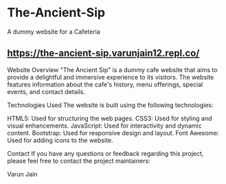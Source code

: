 # The-Ancient-Sip
A dummy website for a Cafeteria

https://the-ancient-sip.varunjain12.repl.co/
-
Website Overview
"The Ancient Sip" is a dummy cafe website that aims to provide a delightful and immersive experience to its visitors. The website features information about the cafe's history, menu offerings, special events, and contact details.

Technologies Used
The website is built using the following technologies:

HTML5: Used for structuring the web pages.
CSS3: Used for styling and visual enhancements.
JavaScript: Used for interactivity and dynamic content.
Bootstrap: Used for responsive design and layout.
Font Awesome: Used for adding icons to the website.

Contact
If you have any questions or feedback regarding this project, please feel free to contact the project maintainers:

Varun Jain
